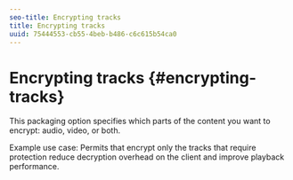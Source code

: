 ```yaml
---
seo-title: Encrypting tracks
title: Encrypting tracks
uuid: 75444553-cb55-4beb-b486-c6c615b54ca0
---
```


# Encrypting tracks {#encrypting-tracks}

This packaging option specifies which parts of the content you want to encrypt: audio, video, or both.

Example use case: Permits that encrypt only the tracks that require protection reduce decryption overhead on the client and improve playback performance. 
